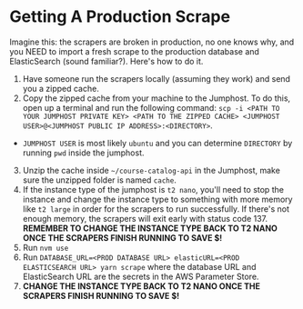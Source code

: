 # Getting A Production Scrape

Imagine this: the scrapers are broken in production, no one knows why, and you NEED to import a fresh scrape to the production database and ElasticSearch (sound familiar?). Here's how to do it.

1. Have someone run the scrapers locally (assuming they work) and send you a zipped cache.
2. Copy the zipped cache from your machine to the Jumphost. To do this, open up a terminal and run the following command: `scp -i <PATH TO YOUR JUMPHOST PRIVATE KEY> <PATH TO THE ZIPPED CACHE> <JUMPHOST USER>@<JUMPHOST PUBLIC IP ADDRESS>:<DIRECTORY>`.

- `JUMPHOST USER` is most likely `ubuntu` and you can determine `DIRECTORY` by running `pwd` inside the jumphost.

3. Unzip the cache inside `~/course-catalog-api` in the Jumphost, make sure the unzipped folder is named `cache`.
4. If the instance type of the jumphost is `t2 nano`, you'll need to stop the instance and change the instance type to something with more memory like `t2 large` in order for the scrapers to run successfully. If there's not enough memory, the scrapers will exit early with status code 137. **REMEMBER TO CHANGE THE INSTANCE TYPE BACK TO T2 NANO ONCE THE SCRAPERS FINISH RUNNING TO SAVE $!**
5. Run `nvm use`
6. Run `DATABASE_URL=<PROD DATABASE URL> elasticURL=<PROD ELASTICSEARCH URL> yarn scrape` where the database URL and ElasticSearch URL are the secrets in the AWS Parameter Store.
7. **CHANGE THE INSTANCE TYPE BACK TO T2 NANO ONCE THE SCRAPERS FINISH RUNNING TO SAVE $!**
